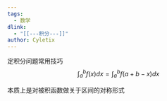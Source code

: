 ```yaml
---
tags:
  - 数学
dlink:
  - "[[---积分---]]"
author: Cyletix
---
```

定积分问题常用技巧
$$\int_a^b​f(x)dx=\int_a^b​f(a+b−x)dx$$

本质上是对被积函数做关于区间的对称形式
